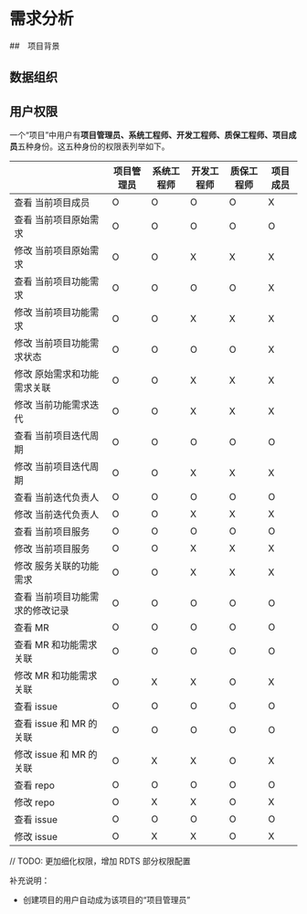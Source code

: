 # 需求分析

##　项目背景



## 数据组织



## 用户权限

一个“项目”中用户有**项目管理员、系统工程师、开发工程师、质保工程师、项目成员**五种身份。这五种身份的权限表列举如下。

|                             | 项目管理员 | 系统工程师 | 开发工程师 | 质保工程师 | 项目成员 |
| --------------------------- | ---------- | ---------- | ---------- | ---------- | -------- |
| 查看 当前项目成员 | O          | O          | O          | O          | X        |
| 查看 当前项目原始需求|O|O|O|O|O|
| 修改 当前项目原始需求|O|O|X|X|X|
| 查看 当前项目功能需求|O|O|O|O|X|
| 修改 当前项目功能需求|O|O|X|X|X|
| 修改 当前项目功能需求状态|O|O|O|O|X|
| 修改 原始需求和功能需求关联|O|O|X|X|X|
| 修改 当前功能需求迭代|O|O|X|X|X|
| 查看 当前项目迭代周期|O|O|O|O|O|
| 修改 当前项目迭代周期|O|O|X|X|X|
| 查看 当前迭代负责人|O|O|O|O|O|
| 修改 当前迭代负责人|O|O|X|X|X|
| 查看 当前项目服务|O|O|O|O|O|
| 修改 当前项目服务|O|O|X|X|X|
| 修改 服务关联的功能需求 |O|O|X|X|X|
| 查看 当前项目功能需求的修改记录|O|O|O|O|O|
| 查看 MR|O|O|O|O|O|
| 查看 MR 和功能需求关联|O|O|O|O|O|
| 修改 MR 和功能需求关联|O|X|X|O|X|
| 查看 issue|O|O|O|O|O|
| 查看 issue 和 MR 的关联|O|O|O|O|O|
| 修改 issue 和 MR 的关联|O|X|X|O|X|
| 查看 repo |O|O|O|O|O|
| 修改 repo |O|X|X|O|X|
| 查看 issue |O|O|O|O|O|
| 修改 issue |O|X|X|O|X|


// TODO: 更加细化权限，增加 RDTS 部分权限配置

补充说明：

+ 创建项目的用户自动成为该项目的“项目管理员”